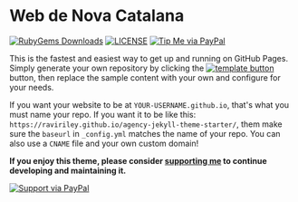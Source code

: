 # Web de Nova Catalana
[![RubyGems Downloads](https://img.shields.io/gem/dt/jekyll-agency.svg)](https://rubygems.org/gems/jekyll-agency)
[![LICENSE](https://img.shields.io/badge/license-MIT-lightgrey.svg)](https://github.com/raviriley/agency-jekyll-theme/blob/master/LICENSE.txt)
[![Tip Me via PayPal](https://img.shields.io/badge/PayPal-tip%20me-green.svg?logo=paypal)](https://www.paypal.me/raviriley)

This is the fastest and easiest way to get up and running on GitHub Pages.
Simply generate your own repository by clicking the 
[![template button](https://img.shields.io/badge/-Use%20this%20template-brightgreen)](https://github.com/raviriley/agency-jekyll-theme-starter/generate) button, 
then replace the sample content with your own and configure for your needs.

If you want your website to be at `YOUR-USERNAME.github.io`, that's what you must name your repo. If you want it to be like this: `https://raviriley.github.io/agency-jekyll-theme-starter/`, them make sure the `baseurl` in `_config.yml` matches the name of your repo. You can also use a `CNAME` file and your own custom domain!

**If you enjoy this theme, please consider [supporting me](https://www.paypal.me/raviriley) to continue developing and maintaining it.**

[![Support via PayPal](https://cdn.rawgit.com/twolfson/paypal-github-button/1.0.0/dist/button.svg)](https://www.paypal.me/raviriley)
